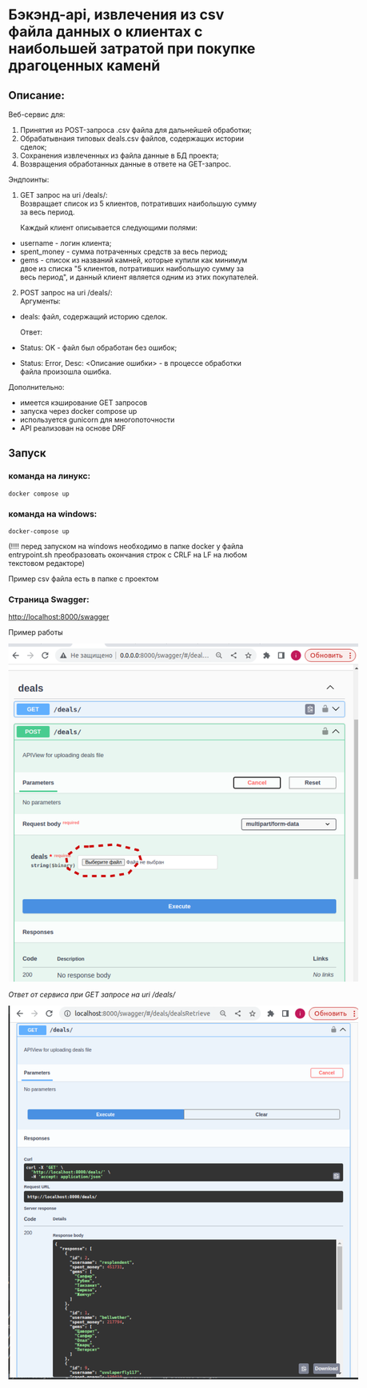 # Бэкэнд-api, извлечения из csv файла данных о клиентах с наибольшей затратой при покупке драгоценных каменй


## Описание:  
Веб-сервис для:

1. Принятия из POST-запроса .csv файла для дальнейшей обработки;
2. Обрабатывнаия типовых deals.csv файлов, содержащих истории сделок;
3. Сохранения извлеченных из файла данные в БД проекта;
4. Возвращения обработанных данные в ответе на GET-запрос.

Эндпоинты:  

1) GET запрос на uri /deals/:  
Возвращает список из 5 клиентов, потративших наибольшую сумму за весь период.   

    Каждый клиент описывается следующими полями:
* username - логин клиента;
* spent_money - сумма потраченных средств за весь период;
* gems - список из названий камней, которые купили как минимум двое из списка "5 клиентов, потративших наибольшую сумму за весь период", и данный клиент является одним из этих покупателей.
  
2) POST запрос на uri /deals/:  
Аргументы:
* deals: файл, содержащий историю сделок.

    Ответ:
* Status: OK - файл был обработан без ошибок;
* Status: Error, Desc: <Описание ошибки> - в процессе обработки файла произошла ошибка.

Дополнительно:
- имеется кэширование GET запросов
- запуска через docker compose up
- используется gunicorn для многопоточности
- API реализован на основе  DRF

##  Запуск
### команда на линукс:
    docker compose up 
### команда на windows:
    docker-compose up
(!!!! перед запуском на windows необходимо в папке docker у файла entrypoint.sh преобразовать окончания строк с CRLF на LF на любом текстовом редакторе)


Пример csv файла есть в папке с проектом
### Cтраница Swagger:
[http://localhost:8000/swagger](http://localhost:8000/swagger)

Пример работы
<p style="width: 700px; margin: 0 auto;">
  <img src="load_file.png" alt="FastAPI arq_dashboard">
</p>


*Ответ от сервиса при GET запросе на uri /deals/*

<p style="width: 700px; margin: 0 auto;">
  <img src="example_get_request.png" alt="FastAPI arq_dashboard">
</p>


